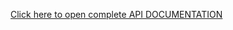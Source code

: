 [Click here to open complete API DOCUMENTATION](https://documenter.getpostman.com/view/39599042/2sAY55ZxLm)

